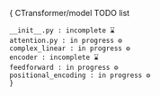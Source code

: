 {
    CTransformer/model TODO list

    __init__.py : incomplete ⌛
    attention.py : in progress ⚙️
    complex_linear : in progress ⚙️
    encoder : incomplete ⌛
    feedforward : in progress ⚙️
    positional_encoding : in progress ⚙️
    }